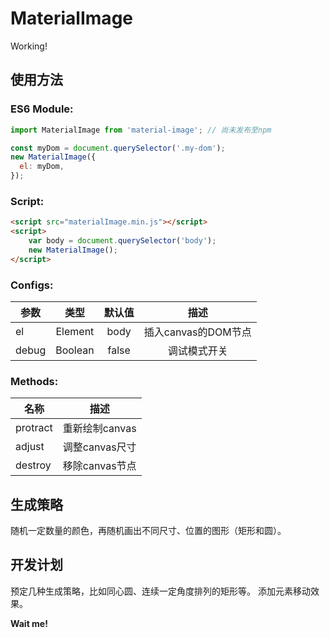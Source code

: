 # MaterialImage
Working!

## 使用方法

### ES6 Module:
``` javascript
import MaterialImage from 'material-image'; // 尚未发布至npm

const myDom = document.querySelector('.my-dom');
new MaterialImage({
  el: myDom,
});
```

### Script:
``` html
<script src="materialImage.min.js"></script>
<script>
    var body = document.querySelector('body');
    new MaterialImage();
</script>
```

### Configs:
| 参数           | 类型          | 默认值   | 描述               |
| ------------- |:-------------:|:-------:| :------------------:|
| el            | Element       | body    | 插入canvas的DOM节点 |
| debug         | Boolean       | false   | 调试模式开关        |

### Methods:
| 名称           | 描述           |
| ------------- |:--------------:|
| protract      | 重新绘制canvas  |
| adjust        | 调整canvas尺寸  |
| destroy       | 移除canvas节点  |

## 生成策略

随机一定数量的颜色，再随机画出不同尺寸、位置的图形（矩形和圆）。

## 开发计划

预定几种生成策略，比如同心圆、连续一定角度排列的矩形等。
添加元素移动效果。

**Wait me!**
